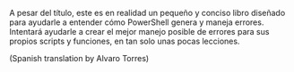 A pesar del título, este es en realidad un pequeño y conciso libro diseñado para ayudarle a entender cómo PowerShell genera y maneja errores. Intentará ayudarle a crear el mejor manejo posible de errores para sus propios scripts y funciones, en tan solo unas pocas lecciones.

(Spanish translation by Alvaro Torres)